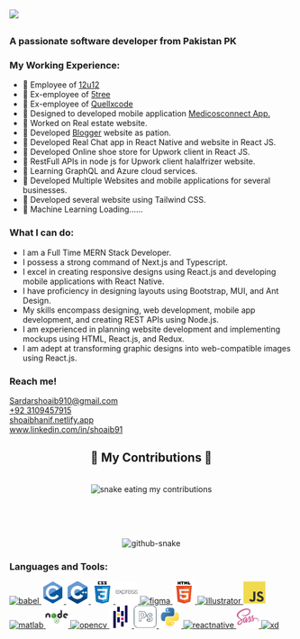 <h1 align="left">
    <img src="https://readme-typing-svg.herokuapp.com/?font=Righteous&size=35&Left=true&vCenter=true&width=500&height=70&duration=4000&lines=Hi+There!+👋;+I'm+Shoaib+Hanif!;" />
</h1>
<h3 align="left">A passionate software developer from Pakistan PK</h3>

<h3> My Working Experience:</h3>
<ul>
<li>💎 Employee of <a href="https://app-dev.12u12.com/">12u12</a> </li>
<li>💎 Ex-employee of <a href="https://5tree.co.uk/">5tree</a> </li>
<li>💎 Ex-employee of <a href="https://quellxcode.com/">Quellxcode</a> </li>
<li>💎 Designed to developed mobile application <a href="https://medicosconnect.com/">Medicosconnect App.</a></li>
<li>💎 Worked on Real estate website. </li>
<li>💎 Developed <a target ="_blank" href="https://github.com/sardarshoaib791/sardarshoaib791l.app/">Blogger</a> website as pation.</li>
<li>💎 Developed Real Chat app in React Native and website in React JS.</li>
<li>💎 Developed Online shoe store for Upwork client in React JS.</li>
<li>💎 RestFull APIs in node js for Upwork client halalfrizer website.</li>
<li>💎 Learning GraphQL and Azure cloud services.</li>
<li>💎 Developed Multiple Websites and mobile applications for several businesses.</li>
<li>💎 Developed several website using Tailwind CSS.</li>
<li>💎 Machine Learning Loading......</li> 
</ul> 
<h3 align="left">What I can do:</h3>
<ul>
<li align="left">I am a Full Time MERN Stack Developer.</li>
<li align="left">I possess a strong command of Next.js and Typescript.</li>
<li align="left">I excel in creating responsive designs using React.js and developing mobile applications with React Native.</li>
<li align="left">I have proficiency in designing layouts using Bootstrap, MUI, and Ant Design.</li>
<li align="left">My skills encompass designing, web development, mobile app development, and creating REST APIs using Node.js.</li>
<li align="left">I am experienced in planning website development and implementing mockups using HTML, React.js, and Redux.</li>
<li align="left">I am adept at transforming graphic designs into web-compatible images using React.js.</li>
</ul>

<h3>Reach me!</h3>
<a target="_blank" href="/"> Sardarshoaib910@gmail.com </a>
<br/>
<a target="_blank" href=""> +92 3109457915 </a>
<br/>
<a target="_blank" href="https://shoaibhanif.netlify.app/"> shoaibhanif.netlify.app </a>
<br/>
<a target="_blank" href="https://www.linkedin.com/in/shoaib91/"> www.linkedin.com/in/shoaib91 </a>

<div align="center">
  <h2>🐍 My Contributions 🐍</h2>
  <br>
  <img alt="snake eating my contributions" src="https://raw.githubusercontent.com/salesp07/salesp07/output/github-snake-dark.svg" />
  
  <br/><br/><br/>


  <picture>
  <source media="(prefers-color-scheme: dark)" srcset="github-snake-dark.svg" />
  <source media="(prefers-color-scheme: light)" srcset="github-snake.svg" />
  <img alt="github-snake" src="github-snake.svg" />
</picture>
</div>


<h3 align="left">Languages and Tools:</h3>
<p align="left"> <a href="https://babeljs.io/" target="_blank" rel="noreferrer"> <img src="https://www.vectorlogo.zone/logos/babeljs/babeljs-icon.svg" alt="babel" width="40" height="40"/> </a> <a href="https://www.cprogramming.com/" target="_blank" rel="noreferrer"> <img src="https://raw.githubusercontent.com/devicons/devicon/master/icons/c/c-original.svg" alt="c" width="40" height="40"/> </a> <a href="https://www.w3schools.com/cpp/" target="_blank" rel="noreferrer"> <img src="https://raw.githubusercontent.com/devicons/devicon/master/icons/cplusplus/cplusplus-original.svg" alt="cplusplus" width="40" height="40"/> </a> <a href="https://www.w3schools.com/css/" target="_blank" rel="noreferrer"> <img src="https://raw.githubusercontent.com/devicons/devicon/master/icons/css3/css3-original-wordmark.svg" alt="css3" width="40" height="40"/> </a> <a href="https://expressjs.com" target="_blank" rel="noreferrer"> <img src="https://raw.githubusercontent.com/devicons/devicon/master/icons/express/express-original-wordmark.svg" alt="express" width="40" height="40"/> </a> <a href="https://www.figma.com/" target="_blank" rel="noreferrer"> <img src="https://www.vectorlogo.zone/logos/figma/figma-icon.svg" alt="figma" width="40" height="40"/> </a> <a href="https://www.w3.org/html/" target="_blank" rel="noreferrer"> <img src="https://raw.githubusercontent.com/devicons/devicon/master/icons/html5/html5-original-wordmark.svg" alt="html5" width="40" height="40"/> </a> <a href="https://www.adobe.com/in/products/illustrator.html" target="_blank" rel="noreferrer"> <img src="https://www.vectorlogo.zone/logos/adobe_illustrator/adobe_illustrator-icon.svg" alt="illustrator" width="40" height="40"/> </a> <a href="https://developer.mozilla.org/en-US/docs/Web/JavaScript" target="_blank" rel="noreferrer"> <img src="https://raw.githubusercontent.com/devicons/devicon/master/icons/javascript/javascript-original.svg" alt="javascript" width="40" height="40"/> </a> <a href="https://www.mathworks.com/" target="_blank" rel="noreferrer"> <img src="https://upload.wikimedia.org/wikipedia/commons/2/21/Matlab_Logo.png" alt="matlab" width="40" height="40"/> </a> <a href="https://nodejs.org" target="_blank" rel="noreferrer"> <img src="https://raw.githubusercontent.com/devicons/devicon/master/icons/nodejs/nodejs-original-wordmark.svg" alt="nodejs" width="40" height="40"/> </a> <a href="https://opencv.org/" target="_blank" rel="noreferrer"> <img src="https://www.vectorlogo.zone/logos/opencv/opencv-icon.svg" alt="opencv" width="40" height="40"/> </a> <a href="https://pandas.pydata.org/" target="_blank" rel="noreferrer"> <img src="https://raw.githubusercontent.com/devicons/devicon/2ae2a900d2f041da66e950e4d48052658d850630/icons/pandas/pandas-original.svg" alt="pandas" width="40" height="40"/> </a> <a href="https://www.photoshop.com/en" target="_blank" rel="noreferrer"> <img src="https://raw.githubusercontent.com/devicons/devicon/master/icons/photoshop/photoshop-line.svg" alt="photoshop" width="40" height="40"/> </a> <a href="https://www.python.org" target="_blank" rel="noreferrer"> <img src="https://raw.githubusercontent.com/devicons/devicon/master/icons/python/python-original.svg" alt="python" width="40" height="40"/> </a> <a href="https://reactnative.dev/" target="_blank" rel="noreferrer"> <img src="https://reactnative.dev/img/header_logo.svg" alt="reactnative" width="40" height="40"/> </a> <a href="https://sass-lang.com" target="_blank" rel="noreferrer"> <img src="https://raw.githubusercontent.com/devicons/devicon/master/icons/sass/sass-original.svg" alt="sass" width="40" height="40"/> </a> <a href="https://www.adobe.com/products/xd.html" target="_blank" rel="noreferrer"> <img src="https://cdn.worldvectorlogo.com/logos/adobe-xd.svg" alt="xd" width="40" height="40"/> </a> </p>
